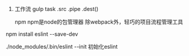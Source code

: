 1. 工作流
    gulp
        task
        .src
        .pipe
        .dest()

    npm
        npm是node的包管理器
        除webpack外，轻巧的项目流程管理工具

npm install eslint --save-dev


./node_modules/.bin/eslint --init  初始化eslint